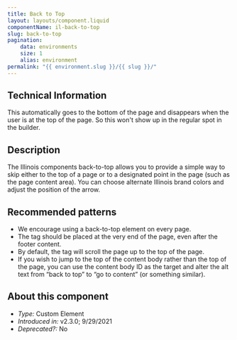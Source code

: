 ```yaml
---
title: Back to Top
layout: layouts/component.liquid
componentName: il-back-to-top
slug: back-to-top
pagination:
    data: environments
    size: 1
    alias: environment
permalink: "{{ environment.slug }}/{{ slug }}/"
---
```

## Technical Information
This automatically goes to the bottom of the page and disappears when the user is at the top of the page. So this won't show up in the regular spot in the builder. 

## Description 
The Illinois components back-to-top allows you to provide a simple way to skip either to the top of a page or to a designated point in the page (such as the page content area). You can choose alternate Illinois brand colors and adjust the position of the arrow. 

## Recommended patterns 
* We encourage using a back-to-top element on every page. 
* The tag should be placed at the very end of the page, even after the footer content. 
* By default, the tag will scroll the page up to the top of the page.  
* If you wish to jump to the top of the content body rather than the top of the page, you can use the content body ID as the target and alter the alt text from “back to top” to “go to content” (or something similar). 

## About this component 
* *Type:* Custom Element 
* *Introduced in:* v2.3.0; 9/29/2021 
* *Deprecated?:* No 